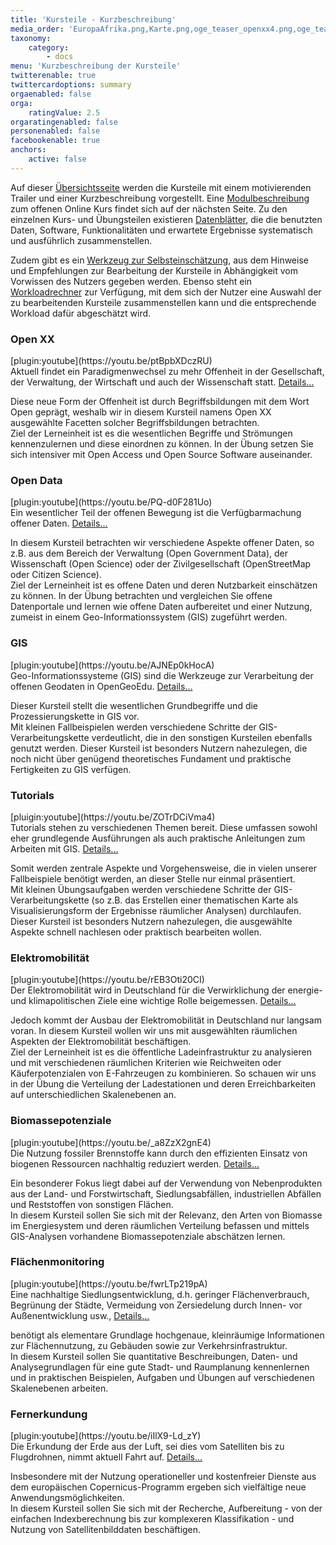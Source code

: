 ```yaml
---
title: 'Kursteile - Kurzbeschreibung'
media_order: 'EuropaAfrika.png,Karte.png,oge_teaser_openxx4.png,oge_teaser_opendata2.png,teaser_emob.png'
taxonomy:
    category:
        - docs
menu: 'Kurzbeschreibung der Kursteile'
twitterenable: true
twittercardoptions: summary
orgaenabled: false
orga:
    ratingValue: 2.5
orgaratingenabled: false
personenabled: false
facebookenable: true
anchors:
    active: false
---
```


Auf dieser [Übersichtsseite](/uebersicht/kursuebersicht) werden die Kursteile mit einem motivierenden Trailer und einer Kurzbeschreibung vorgestellt. Eine [Modulbeschreibung](/uebersicht/self-assessment/OGE_Modulbeschreibung.pdf) zum offenen Online Kurs findet sich auf der nächsten Seite. Zu den einzelnen Kurs- und Übungsteilen existieren [Datenblätter](/uebersicht/datenblatt), die die benutzten Daten, Software, Funktionalitäten und erwartete Ergebnisse systematisch und ausführlich zusammenstellen.

Zudem gibt es ein [Werkzeug zur Selbsteinschätzung](http://test.opengeoedu.de/selfassessment.aspx), aus dem Hinweise und Empfehlungen zur Bearbeitung der Kursteile in Abhängigkeit vom Vorwissen des Nutzers gegeben werden. Ebenso steht ein [Workloadrechner](http://test.opengeoedu.de/workload.aspx) zur Verfügung, mit dem sich der Nutzer eine Auswahl der zu bearbeitenden Kursteile zusammenstellen kann und die entsprechende Workload dafür abgeschätzt wird.

<div class="container">
    <div class="row flex-wrap card-deck">
        <div class="card m-2" id="openxx">
            <h3 class="text-center">
                Open XX
            </h3>
            [plugin:youtube](https://youtu.be/ptBpbXDczRU)
            <div class="card-body text-justify">
                Aktuell findet ein Paradigmenwechsel zu mehr Offenheit in der Gesellschaft, der Verwaltung, der
                Wirtschaft und auch der Wissenschaft
                statt.
                <a href="#" data-toggle="collapse" data-target="#openxdetails">Details...</a>
                <p id="openxdetails" class="collapse text-justify">
                    Diese neue Form der Offenheit ist durch Begriffsbildungen mit dem Wort Open geprägt, weshalb wir in
                    diesem Kursteil namens
                    Open XX ausgewählte Facetten solcher Begriffsbildungen betrachten.
                    <br> Ziel der Lerneinheit ist es die wesentlichen Begriffe und Strömungen kennenzulernen und diese
                    einordnen
                    zu können. In der Übung setzen Sie sich intensiver mit Open Access und Open Source Software
                    auseinander.
                </p>
            </div>
        </div>
        <div class="card m-2" id="opendata">
            <h3 class="text-center">Open Data</h3>
            [plugin:youtube](https://youtu.be/PQ-d0F281Uo)
            <div class="card-body text-justify">
                Ein wesentlicher Teil der offenen Bewegung ist die Verfügbarmachung offener Daten.
                <a href="#" data-toggle="collapse" data-target="#oddetails">Details...</a>
                <p id="oddetails" class="collapse text-justify">
                    In diesem Kursteil betrachten wir verschiedene Aspekte offener Daten, so z.B. aus dem Bereich der
                    Verwaltung (Open Government
                    Data), der Wissenschaft (Open Science) oder der Zivilgesellschaft (OpenStreetMap oder Citizen
                    Science).
                    <br> Ziel der Lerneinheit ist es offene Daten und deren Nutzbarkeit einschätzen zu können. In der
                    Übung betrachten
                    und vergleichen Sie offene Datenportale und lernen wie offene Daten aufbereitet und einer Nutzung,
                    zumeist
                    in einem Geo-Informationssystem (GIS) zugeführt werden.
                </p>
            </div>
        </div>
    </div>
    <div class="row flex-wrap card-deck">
        <div class="card m-2" id="gis">
            <h3 class="text-center">GIS</h3>
            [plugin:youtube](https://youtu.be/AJNEp0kHocA)
            <div class="card-body text-justify">
                Geo-Informationssysteme (GIS) sind die Werkzeuge zur Verarbeitung der offenen Geodaten in OpenGeoEdu.
                <a href="#" data-toggle="collapse" data-target="#gisdetails">Details...</a>
                <p id="gisdetails" class="collapse text-justify">
                    Dieser Kursteil stellt die wesentlichen Grundbegriffe und die Prozessierungskette in GIS vor.
                    <br> Mit kleinen Fallbeispielen werden verschiedene Schritte der GIS-Verarbeitungskette
                    verdeutlicht, die
                    in den sonstigen Kursteilen ebenfalls genutzt werden. Dieser Kursteil ist besonders Nutzern
                    nahezulegen,
                    die noch nicht über genügend theoretisches Fundament und praktische Fertigkeiten zu GIS verfügen.
                </p>
            </div>
        </div>
        <div class="card m-2" id="tutorials">
            <h3 class="text-center">Tutorials</h3>
            [pluigin:youtube](https://youtu.be/ZOTrDCiVma4)
            <div class="card-body text-justify">
                Tutorials stehen zu verschiedenen Themen bereit. Diese umfassen sowohl eher grundlegende Ausführungen
                als auch praktische
                Anleitungen zum Arbeiten mit GIS.
                <a href="#" data-toggle="collapse" data-target="#tutdetails">Details...</a>
                <p id="tutdetails" class="collapse text-justify">
                    Somit werden zentrale Aspekte und Vorgehensweise, die in vielen unserer Fallbeispiele benötigt
                    werden, an dieser Stelle nur
                    einmal präsentiert.
                    <br> Mit kleinen Übungsaufgaben werden verschiedene Schritte der GIS-Verarbeitungskette (so z.B.
                    das Erstellen
                    einer thematischen Karte als Visualisierungsform der Ergebnisse räumlicher Analysen) durchlaufen.
                    Dieser
                    Kursteil ist besonders Nutzern nahezulegen, die ausgewählte Aspekte schnell nachlesen oder
                    praktisch
                    bearbeiten wollen.
                </p>
            </div>
        </div>
    </div>
    <div class="row flex-wrap card-deck">
        <div class="card m-2" id="eMob">
            <h3 class="text-center">
                Elektromobilität
            </h3>
            [plugin:youtube](https://youtu.be/rEB3Oti20CI)
            <div class="card-body text-justify">
                Der Elektromobilität wird in Deutschland für die Verwirklichung der energie- und klimapolitischen Ziele
                eine wichtige Rolle
                beigemessen.
                <a href="#" data-toggle="collapse" data-target="#emobdetails">Details...</a>
                <p id="emobdetails" class="collapse text-justify">
                    Jedoch kommt der Ausbau der Elektromobilität in Deutschland nur langsam voran. In diesem Kursteil
                    wollen wir uns mit ausgewählten
                    räumlichen Aspekten der Elektromobilität beschäftigen.
                    <br> Ziel der Lerneinheit ist es die öffentliche Ladeinfrastruktur zu analysieren und mit
                    verschiedenen räumlichen
                    Kriterien wie Reichweiten oder Käuferpotenzialen von E-Fahrzeugen zu kombinieren. So schauen wir
                    uns
                    in der Übung die Verteilung der Ladestationen und deren Erreichbarkeiten auf unterschiedlichen
                    Skalenebenen
                    an.
                </p>
            </div>
        </div>
        <div class="card m-2" id="biomasse">
            <h3 class="text-center">Biomassepotenziale</h3>
            [plugin:youtube](https://youtu.be/_a8ZzX2gnE4)
            <div class="card-body text-justify">
                Die Nutzung fossiler Brennstoffe kann durch den effizienten Einsatz von biogenen Ressourcen nachhaltig
                reduziert werden.
                <a href="#" data-toggle="collapse" data-target="#biomdetails">Details...</a>
                <p id="biomdetails" class="collapse text-justify">
                    Ein besonderer Fokus liegt dabei auf der Verwendung von Nebenprodukten aus der Land- und
                    Forstwirtschaft, Siedlungsabfällen,
                    industriellen Abfällen und Reststoffen von sonstigen Flächen.
                    <br>In diesem Kursteil sollen Sie sich mit der Relevanz, den Arten von Biomasse im Energiesystem
                    und deren
                    räumlichen Verteilung befassen und mittels GIS-Analysen vorhandene Biomassepotenziale abschätzen
                    lernen.
                </p>
            </div>
        </div>
    </div>
    <div class="row flex-wrap card-deck">
        <div class="card m-2" id="flaechenmoni">
            <h3 class="text-center">
                Flächenmonitoring
            </h3>
           [plugin:youtube](https://youtu.be/fwrLTp219pA)
            <div class="card-body text-justify">
                Eine nachhaltige Siedlungsentwicklung, d.h. geringer Flächenverbrauch, Begrünung der Städte, Vermeidung
                von Zersiedelung
                durch Innen- vor Außenentwicklung usw.,
                <a href="#" data-toggle="collapse" data-target="#monidetails">Details...</a>
                <p id="monidetails" class="collapse text-justify">
                    benötigt als elementare Grundlage hochgenaue, kleinräumige Informationen zur Flächennutzung, zu
                    Gebäuden sowie zur Verkehrsinfrastruktur.
                    <br> In diesem Kursteil sollen Sie quantitative Beschreibungen, Daten- und Analysegrundlagen für
                    eine gute
                    Stadt- und Raumplanung kennenlernen und in praktischen Beispielen, Aufgaben und Übungen auf
                    verschiedenen
                    Skalenebenen arbeiten.
                </p>
            </div>
        </div>
        <div class="card m-2" id="fernerkundung">
            <h3 class="text-center">
                Fernerkundung
            </h3>
            [plugin:youtube](https://youtu.be/iIlX9-Ld_zY)
            <div class="card-body text-justify">
                Die Erkundung der Erde aus der Luft, sei dies vom Satelliten bis zu Flugdrohnen, nimmt aktuell Fahrt
                auf.
                <a href="#" data-toggle="collapse" data-target="#geovisdetails">Details...</a>
                <p id="geovisdetails" class="collapse text-justify">
                    Insbesondere mit der Nutzung operationeller und kostenfreier Dienste aus dem europäischen
                    Copernicus-Programm ergeben sich
                    vielfältige neue Anwendungsmöglichkeiten.
                    <br> In diesem Kursteil sollen Sie sich mit der Recherche, Aufbereitung - von der einfachen
                    Indexberechnung
                    bis zur komplexeren Klassifikation - und Nutzung von Satellitenbilddaten beschäftigen.
                </p>
            </div>
        </div>
    </div>
</div>
